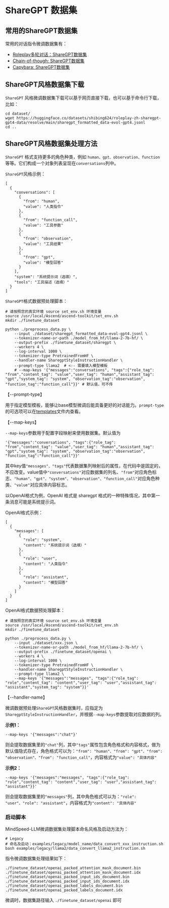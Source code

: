 # ShareGPT 数据集

## 常用的ShareGPT数据集

常用的对话指令微调数据集有：

- [Roleplay多轮对话：ShareGPT数据集](https://huggingface.co/datasets/shibing624/roleplay-zh-sharegpt-gpt4-data)
- [Chain-of-though: ShareGPT数据集](https://huggingface.co/datasets/isaiahbjork/chain-of-thought-sharegpt)
- [Capybara: ShareGPT数据集](https://huggingface.co/datasets/Undi95/Capybara-ShareGPT)

## ShareGPT风格数据集下载

`ShareGPT` 风格微调数据集下载可以基于网页直接下载，也可以基于命令行下载，比如：

```shell
cd dataset/
wget https://huggingface.co/datasets/shibing624/roleplay-zh-sharegpt-gpt4-data/resolve/main/sharegpt_formatted_data-evol-gpt4.jsonl
cd ..
```

## ShareGPT风格数据集处理方法

`ShareGPT` 格式支持更多的角色种类，例如 `human、gpt、observation、function`等等。它们构成一个对象列表呈现在`conversations`列中。

`ShareGPT`风格示例：

```
[
  {
    "conversations": [
      {
        "from": "human",
        "value": "人类指令"
      },
      {
        "from": "function_call",
        "value": "工具参数"
      },
      {
        "from": "observation",
        "value": "工具结果"
      },
      {
        "from": "gpt",
        "value": "模型回答"
      }
    ],
    "system": "系统提示词（选填）",
    "tools": "工具描述（选填）"
  }
]
```

`ShareGPT`格式数据预处理脚本：

```shell
# 请按照您的真实环境 source set_env.sh 环境变量
source /usr/local/Ascend/ascend-toolkit/set_env.sh
mkdir ./finetune_dataset

python ./preprocess_data.py \
    --input ./dataset/sharegpt_formatted_data-evol-gpt4.jsonl \
    --tokenizer-name-or-path ./model_from_hf/llama-2-7b-hf/ \
    --output-prefix ./finetune_dataset/sharegpt \
    --workers 4 \
    --log-interval 1000 \
    --tokenizer-type PretrainedFromHF \
    --handler-name SharegptStyleInstructionHandler \
    --prompt-type llama2  # <-- 需要填入模型模板
    # --map-keys '{"messages":"conversations", "tags":{"role_tag": "from","content_tag": "value","user_tag": "human","assistant_tag": "gpt","system_tag": "system", "observation_tag":"observation", "function_tag":"function_call"}}' # 默认值，可不传
```

【--prompt-type】

用于指定模型模板，能够让base模型微调后能具备更好的对话能力。`prompt-type`的可选项可以在[templates](../../../../../configs/finetune/templates.json)文件内查看。

【--map-keys】

`--map-keys`参数用于配置字段映射来使用数据集。默认值为

`'{"messages":"conversations", "tags":{"role_tag": "from","content_tag": "value","user_tag": "human","assistant_tag": "gpt","system_tag": "system", "observation_tag":"observation", "function_tag":"function_call"}}'`

其中key值`"messages"、"tags"`代表数据集列映射后的属性，在代码中是固定的，不应改变。value值中`"conversations"`对应数据集的列名、`"from"`对应角色标志、`"human"、"gpt"、"system"、"observation"、"function_call"`对应角色种类、`"value"`对应具体内容标志。


以OpenAI格式为例，OpenAI 格式是 sharegpt 格式的一种特殊情况，其中第一条消息可能是系统提示词。

OpenAI格式示例：

```
[
  {
    "messages": [
      {
        "role": "system",
        "content": "系统提示词（选填）"
      },
      {
        "role": "user",
        "content": "人类指令"
      },
      {
        "role": "assistant",
        "content": "模型回答"
      }
    ]
  }
]
```

OpenAI格式数据预处理脚本：

```shell
# 请按照您的真实环境 source set_env.sh 环境变量
source /usr/local/Ascend/ascend-toolkit/set_env.sh
mkdir ./finetune_dataset

python ./preprocess_data.py \
    --input ./dataset/xxx.json \
    --tokenizer-name-or-path ./model_from_hf/llama-2-7b-hf/ \
    --output-prefix ./finetune_dataset/openai \
    --workers 4 \
    --log-interval 1000 \
    --tokenizer-type PretrainedFromHF \
    --handler-name SharegptStyleInstructionHandler \
    --prompt-type llama2 \
    --map-keys '{"messages":"messages", "tags":{"role_tag": "role","content_tag": "content","user_tag": "user","assistant_tag": "assistant","system_tag": "system"}}'
```

【--handler-name】

微调数据预处理`ShareGPT`风格数据集时，应指定为`SharegptStyleInstructionHandler`，并根据`--map-keys`参数提取对应数据的列。

**示例1：**

```
--map-keys '{"messages":"chat"}'
```

则会提取数据集里的`"chat"`列，其中`"tags"`属性包含角色格式和内容格式，做为默认值隐式存在，角色格式可以为：`"from": "human"、"from": "gpt"、"from": "observation"、"from": "function_call"`，内容格式为`"value": "具体内容"`

**示例2：**

```
--map-keys '{"messages":"messages", "tags":{"role_tag": "role","content_tag": "content","user_tag": "user","assistant_tag": "assistant"}}'
```

则会提取数据集里的`"messages"`列，其中角色格式可以为：`"role": "user"、"role": "assistant"`，内容格式为`"content": "具体内容"`

### 启动脚本

MindSpeed-LLM微调数据集处理脚本命名风格及启动方法为：

```shell
# Legacy
# 命名及启动：examples/legacy/model_name/data_convert_xxx_instruction.sh
bash examples/legacy/llama2/data_convert_llama2_instruction.sh
```

指令微调数据集处理结果如下：

```shell
./finetune_dataset/openai_packed_attention_mask_document.bin
./finetune_dataset/openai_packed_attention_mask_document.idx
./finetune_dataset/openai_packed_input_ids_document.bin
./finetune_dataset/openai_packed_input_ids_document.idx
./finetune_dataset/openai_packed_labels_document.bin
./finetune_dataset/openai_packed_labels_document.idx
```

微调时，数据集路径输入 `./finetune_dataset/openai` 即可